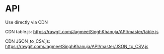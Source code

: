 # API

Use directly via CDN


CDN table.js: https://rawgit.com/JagmeetSinghKhanuja/API/master/table.js
<script  src="https://rawgit.com/JagmeetSinghKhanuja/API/master/table.js"></script>



CDN JSON_to_CSV.js: https://rawgit.com/JagmeetSinghKhanuja/API/master/JSON_to_CSV.js
<script src="https://rawgit.com/JagmeetSinghKhanuja/API/master/table.js"></script>
